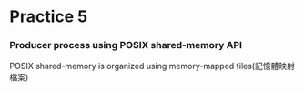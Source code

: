# Practice 5
### Producer process using POSIX shared-memory API
POSIX shared-memory is organized using memory-mapped files(記憶體映射檔案)

```C

```
